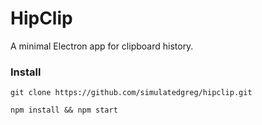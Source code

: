 # HipClip

A minimal Electron app for clipboard history.

### Install
```git clone https://github.com/simulatedgreg/hipclip.git```

```npm install && npm start```
